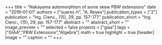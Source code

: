 +++
title = "Nakayama automorphism of some skew PBW extensions"
date = "2019-01-01"
authors = ["suarez-h", "A. Reyes"]
publication_types = ["2"]
publication = "Ing. Cienc., (15), 29, pp. 157-177"
publication_short = "Ing. Cienc., (15), 29, pp. 157-177"
abstract = ""
abstract_short = ""
image_preview = ""
selected = false
projects = ["giaa"]
tags = ["GIAA","PBW Extensions","Algebra"]
math = true
highlight = true
[header]
image = ""
caption = ""
+++
